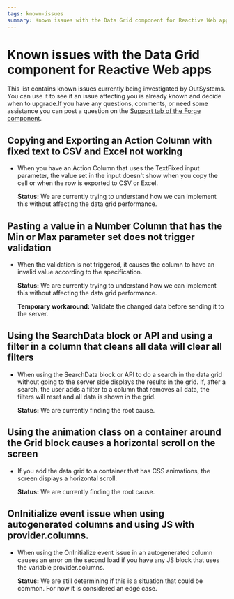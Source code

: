 ```yaml
---
tags: known-issues
summary: Known issues with the Data Grid component for Reactive Web apps
---
```


# Known issues with the Data Grid component for Reactive Web apps

This list contains known issues currently being investigated by OutSystems. You can use it to see if an issue affecting you is already known and decide when to upgrade.If you have any questions, comments, or need some assistance you can post a question on the [Support tab of the Forge component](https://www.outsystems.com/forge/component-discussions/9764/Data+Grid+Reactive). 

## Copying and Exporting an Action Column with fixed text to CSV and Excel not working

* When you have an Action Column that uses the TextFixed input parameter, the value set in the input doesn't show when you copy the cell or when the row is exported to CSV or Excel.

    **Status:** We are currently trying to understand how we can implement this without affecting the data grid performance.

## Pasting a value in a Number Column that has the Min or Max parameter set does not trigger validation

* When the validation is not triggered, it causes the column to have an invalid value according to the specification.
    
    **Status:** We are currently trying to understand how we can implement this without affecting the data grid performance.

    **Temporary workaround:** Validate the changed data before sending it to the server.

## Using the SearchData block or API and using a filter in a column that cleans all data will clear all filters

* When using the SearchData block or API to do a search in the data grid without going to the server side displays the results in the grid. If, after a search, the user adds a filter to a column that removes all data, the filters will reset and all data is shown in the grid.

    **Status:** We are currently finding the root cause.

## Using the animation class on a container around the Grid block causes a horizontal scroll on the screen

* If you add the data grid to a container that has CSS animations, the screen displays a horizontal scroll.

    **Status:** We are currently finding the root cause.

## OnInitialize event issue when using autogenerated columns and using JS with provider.columns.

* When using the OnInitialize event issue in an autogenerated column causes an error on the second load if you have any JS block that uses the variable provider.columns.
    
    **Status:** We are still determining if this is a situation that could be common. For now it is considered an edge case.
